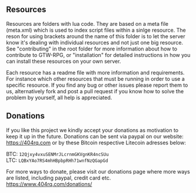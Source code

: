 ## Resources
Resources are folders with lua code. They are based on a meta file (meta.xml) which is used to index script files within a sinlge resource. The reson for using brackets around the name of this folder is to let the server know it's dealing with individual resources and not just one big resource. See "contributing" in the root folder for more information about how to contribute to GTW-RPG, or "installation" for detailed instructions in how you can install these resources on your own server. 

Each resource has a readme file with more information and requirements. For instance which other resources that must be running in order to use a specific resource. If you find any bug or other issues please report them to us, alternatively fork and post a pull request if you know how to solve the problem by yourself, all help is appreciated.

## Donations
If you like this project we kindly accept your donations as motivation to keep it up in the future. Donations can be sent via paypal on our website: https://404rq.com or by these Bitcoin respective Litecoin adresses below:

BTC: `12Qjxy4vxuSENMrJLcrnmGKVgnKR4ncSUu`<br>
LTC: `LQBxYAo7RS4mhHBpbpRHh71wnfNzQGapGd`

For more ways to donate, please visit our donations page where more ways are listed, including paypal, credit card etc.
https://www.404rq.com/donations/
